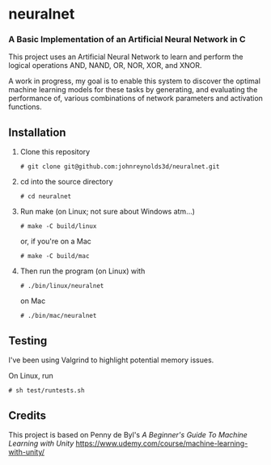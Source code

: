 # neuralnet

### A Basic Implementation of an Artificial Neural Network in C

This project uses an Artificial Neural Network to learn and perform the logical operations AND, NAND, OR, NOR, XOR, and XNOR. 

A work in progress, my goal is to enable this system to discover the optimal machine learning models for these tasks by generating, and evaluating the performance of, various combinations of network parameters and activation functions.

## Installation

  1. Clone this repository
     ```
     # git clone git@github.com:johnreynolds3d/neuralnet.git
     ```
  2. cd into the source directory
     ```
     # cd neuralnet 
     ```
  3. Run make (on Linux; not sure about Windows atm...)
     ```
     # make -C build/linux
     ```
     or, if you're on a Mac
     ```
     # make -C build/mac
     ```
  4. Then run the program (on Linux) with
     ```
     # ./bin/linux/neuralnet
     ```
     on Mac
     ```
     # ./bin/mac/neuralnet
     ```

## Testing

I've been using Valgrind to highlight potential memory issues. 

On Linux, run
```
# sh test/runtests.sh
```

## Credits

This project is based on Penny de Byl's *A Beginner's Guide To Machine Learning with Unity* https://www.udemy.com/course/machine-learning-with-unity/

